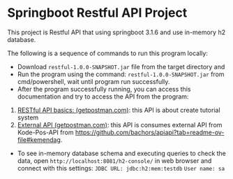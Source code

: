 # Springboot Restful API Project

This project is Restful API that using springboot 3.1.6 and use in-memory h2 database.

The following is a sequence of commands to run this program locally:
 - Download `restful-1.0.0-SNAPSHOT.jar`  file from the target directory and 
 - Run the program using the command:  `restful-1.0.0-SNAPSHOT.jar` from cmd/powershell, wait until program run successfully.
 - After the program successfully running, you can access this documentation and try to access the API from the program:
1. [RESTful API basics: (getpostman.com)](https://documenter.getpostman.com/view/14219981/2s9Ykq6feQ): this API is about create tutorial system
2. [External API (getpostman.com)](https://documenter.getpostman.com/view/14219981/2s9Ykq6fih): this API is consumes external API from Kode-Pos-API from https://github.com/bachors/apiapi?tab=readme-ov-file#kemendag.
- To see in-memory database schema and executing queries to check the data, open `http://localhost:8081/h2-console/` in web browser and connect with this settings: 
`JDBC URL: jdbc:h2:mem:testdb`
`User name: sa`
